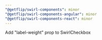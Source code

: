 ```yaml
---
"@getflip/swirl-components": minor
"@getflip/swirl-components-angular": minor
"@getflip/swirl-components-react": minor
---
```


Add "label-weight" prop to SwirlCheckbox
